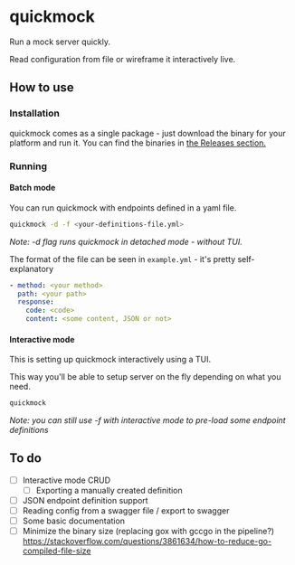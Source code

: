 # quickmock

Run a mock server quickly.

Read configuration from file or wireframe it interactively live.

## How to use

### Installation

quickmock comes as a single package - just download the binary for your platform and run it.
You can find the binaries in [the Releases section.](https://github.com/S-Maciejewski/quickmock/releases)

### Running

#### Batch mode

You can run quickmock with endpoints defined in a yaml file.

```bash
quickmock -d -f <your-definitions-file.yml>
```

_Note: -d flag runs quickmock in detached mode - without TUI._

The format of the file can be seen in `example.yml` - it's pretty self-explanatory

```yaml
- method: <your method>
  path: <your path>
  response:
    code: <code>
    content: <some content, JSON or not>
```

#### Interactive mode

This is setting up quickmock interactively using a TUI.

This way you'll be able to setup server on the fly depending on what you need.

```bash
quickmock
```

_Note: you can still use -f with interactive mode to pre-load some endpoint definitions_

## To do

- [ ] Interactive mode CRUD
    - [ ] Exporting a manually created definition
- [ ] JSON endpoint definition support
- [ ] Reading config from a swagger file / export to swagger
- [ ] Some basic documentation
- [ ] Minimize the binary size (replacing gox with gccgo in the
  pipeline?) https://stackoverflow.com/questions/3861634/how-to-reduce-go-compiled-file-size
